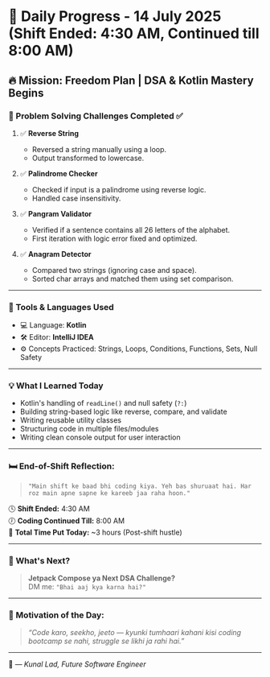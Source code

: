 # 📅 Daily Progress - 14 July 2025 (Shift Ended: 4:30 AM, Continued till 8:00 AM)

## 🔥 Mission: Freedom Plan | DSA & Kotlin Mastery Begins

### 🧠 Problem Solving Challenges Completed ✅
1. ✅ **Reverse String**
    - Reversed a string manually using a loop.
    - Output transformed to lowercase.

2. ✅ **Palindrome Checker**
    - Checked if input is a palindrome using reverse logic.
    - Handled case insensitivity.

3. ✅ **Pangram Validator**
    - Verified if a sentence contains all 26 letters of the alphabet.
    - First iteration with logic error fixed and optimized.

4. ✅ **Anagram Detector**
    - Compared two strings (ignoring case and space).
    - Sorted char arrays and matched them using set comparison.

---

### 🔧 Tools & Languages Used
- 💻 Language: **Kotlin**
- 🛠️ Editor: **IntelliJ IDEA**
- ⚙️ Concepts Practiced: Strings, Loops, Conditions, Functions, Sets, Null Safety

---

### 💡 What I Learned Today
- Kotlin's handling of `readLine()` and null safety (`?:`)
- Building string-based logic like reverse, compare, and validate
- Writing reusable utility classes
- Structuring code in multiple files/modules
- Writing clean console output for user interaction

---

### 🛏️ End-of-Shift Reflection:
> `"Main shift ke baad bhi coding kiya. Yeh bas shuruaat hai. Har roz main apne sapne ke kareeb jaa raha hoon."`

🕓 **Shift Ended:** 4:30 AM  
🕖 **Coding Continued Till:** 8:00 AM  
📌 **Total Time Put Today:** ~3 hours (Post-shift hustle)

---

### 🚀 What's Next?
> **Jetpack Compose ya Next DSA Challenge?**  
DM me: `"Bhai aaj kya karna hai?"`

---

### 🧙 Motivation of the Day:
> _“Code karo, seekho, jeeto — kyunki tumhaari kahani kisi coding bootcamp se nahi, struggle se likhi ja rahi hai.”_

---

👑 *— Kunal Lad, Future Software Engineer*

